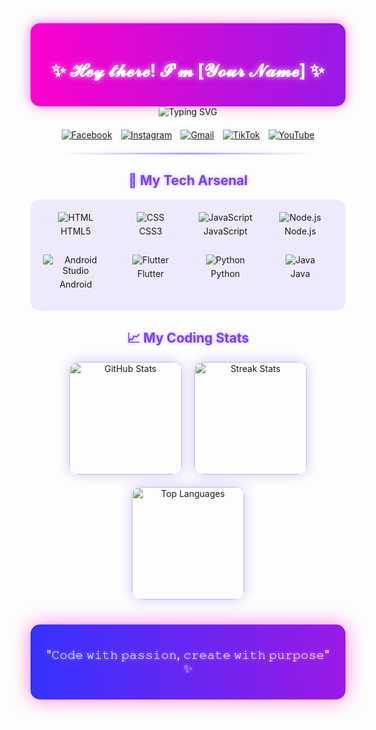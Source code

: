<div align="center">
  
  <!-- Glowing Animated Header -->
  <div style="background: linear-gradient(90deg, #ff00cc, #3333ff); background-size: 200% 200%; animation: gradient 3s ease infinite; padding: 20px; border-radius: 15px; box-shadow: 0 0 20px rgba(255,0,204,0.5);">
    <h1 style="color: white; text-shadow: 0 0 10px rgba(255,255,255,0.7);">
      ✨ 𝓗𝓮𝔂 𝓽𝓱𝓮𝓻𝓮! 𝓘'𝓶 [𝓨𝓸𝓾𝓻 𝓝𝓪𝓶𝓮] ✨
    </h1>
  </div>

  <!-- Floating Tech Stack Banner -->
  <div style="animation: float 6s ease-in-out infinite;">
    <img src="https://readme-typing-svg.demolab.com?font=Fira+Code&weight=700&size=24&duration=3000&pause=500&color=7A3FF7&center=true&vCenter=true&width=800&height=50&lines=Full+Stack+Developer+%7C+Mobile+App+Creator+%7C+Tech+Enthusiast+%7C+Creative+Coder" alt="Typing SVG" />
  </div>

  <!-- Social Media Buttons with Hover Effects -->
  <div align="center" style="margin: 20px 0;">
    <a href="https://facebook.com/yourprofile" target="_blank" style="transition: all 0.3s; display: inline-block; margin: 0 5px;">
      <img src="https://img.shields.io/badge/-Facebook-1877F2?style=for-the-badge&logo=facebook&logoColor=white&labelColor=101010&color=FF00F7" alt="Facebook" onmouseover="this.style.transform='scale(1.1)'" onmouseout="this.style.transform='scale(1)'" />
    </a>
    <a href="https://instagram.com/yourprofile" target="_blank" style="transition: all 0.3s; display: inline-block; margin: 0 5px;">
      <img src="https://img.shields.io/badge/-Instagram-E4405F?style=for-the-badge&logo=instagram&logoColor=white&labelColor=101010&color=00FFE0" alt="Instagram" onmouseover="this.style.transform='scale(1.1)'" onmouseout="this.style.transform='scale(1)'" />
    </a>
    <a href="mailto:youremail@gmail.com" style="transition: all 0.3s; display: inline-block; margin: 0 5px;">
      <img src="https://img.shields.io/badge/-Gmail-D14836?style=for-the-badge&logo=gmail&logoColor=white&labelColor=101010&color=FFD700" alt="Gmail" onmouseover="this.style.transform='scale(1.1)'" onmouseout="this.style.transform='scale(1)'" />
    </a>
    <a href="https://tiktok.com/@yourprofile" target="_blank" style="transition: all 0.3s; display: inline-block; margin: 0 5px;">
      <img src="https://img.shields.io/badge/-TikTok-000000?style=for-the-badge&logo=tiktok&logoColor=white&labelColor=101010&color=FF0055" alt="TikTok" onmouseover="this.style.transform='scale(1.1)'" onmouseout="this.style.transform='scale(1)'" />
    </a>
    <a href="https://youtube.com/yourchannel" target="_blank" style="transition: all 0.3s; display: inline-block; margin: 0 5px;">
      <img src="https://img.shields.io/badge/-YouTube-FF0000?style=for-the-badge&logo=youtube&logoColor=white&labelColor=101010&color=00FF88" alt="YouTube" onmouseover="this.style.transform='scale(1.1)'" onmouseout="this.style.transform='scale(1)'" />
    </a>
  </div>

  <!-- Animated Divider -->
  <div style="background: linear-gradient(90deg, transparent, #7A3FF7, transparent); height: 3px; width: 80%; margin: 20px auto; animation: pulse 2s infinite;"></div>

  <!-- 3D Rotating Tech Stack -->
  <h2 style="color: #7A3FF7; text-shadow: 0 0 5px rgba(122,63,247,0.5);">🚀 My Tech Arsenal</h2>
  
  <div align="center" style="display: grid; grid-template-columns: repeat(auto-fit, minmax(100px, 1fr)); gap: 15px; padding: 20px; background: rgba(122,63,247,0.1); border-radius: 15px; backdrop-filter: blur(5px);">
    <div style="transition: all 0.3s; transform-style: preserve-3d;" onmouseover="this.style.transform='rotateY(180deg)'" onmouseout="this.style.transform='rotateY(0deg)'">
      <img src="https://skillicons.dev/icons?i=html" alt="HTML" title="HTML" />
      <p style="margin-top: 5px;">HTML5</p>
    </div>
    <div style="transition: all 0.3s; transform-style: preserve-3d;" onmouseover="this.style.transform='rotateY(180deg)'" onmouseout="this.style.transform='rotateY(0deg)'">
      <img src="https://skillicons.dev/icons?i=css" alt="CSS" title="CSS" />
      <p style="margin-top: 5px;">CSS3</p>
    </div>
    <div style="transition: all 0.3s; transform-style: preserve-3d;" onmouseover="this.style.transform='rotateY(180deg)'" onmouseout="this.style.transform='rotateY(0deg)'">
      <img src="https://skillicons.dev/icons?i=js" alt="JavaScript" title="JavaScript" />
      <p style="margin-top: 5px;">JavaScript</p>
    </div>
    <div style="transition: all 0.3s; transform-style: preserve-3d;" onmouseover="this.style.transform='rotateY(180deg)'" onmouseout="this.style.transform='rotateY(0deg)'">
      <img src="https://skillicons.dev/icons?i=nodejs" alt="Node.js" title="Node.js" />
      <p style="margin-top: 5px;">Node.js</p>
    </div>
    <div style="transition: all 0.3s; transform-style: preserve-3d;" onmouseover="this.style.transform='rotateY(180deg)'" onmouseout="this.style.transform='rotateY(0deg)'">
      <img src="https://skillicons.dev/icons?i=androidstudio" alt="Android Studio" title="Android Studio" />
      <p style="margin-top: 5px;">Android</p>
    </div>
    <div style="transition: all 0.3s; transform-style: preserve-3d;" onmouseover="this.style.transform='rotateY(180deg)'" onmouseout="this.style.transform='rotateY(0deg)'">
      <img src="https://skillicons.dev/icons?i=flutter" alt="Flutter" title="Flutter" />
      <p style="margin-top: 5px;">Flutter</p>
    </div>
    <div style="transition: all 0.3s; transform-style: preserve-3d;" onmouseover="this.style.transform='rotateY(180deg)'" onmouseout="this.style.transform='rotateY(0deg)'">
      <img src="https://skillicons.dev/icons?i=python" alt="Python" title="Python" />
      <p style="margin-top: 5px;">Python</p>
    </div>
    <div style="transition: all 0.3s; transform-style: preserve-3d;" onmouseover="this.style.transform='rotateY(180deg)'" onmouseout="this.style.transform='rotateY(0deg)'">
      <img src="https://skillicons.dev/icons?i=java" alt="Java" title="Java" />
      <p style="margin-top: 5px;">Java</p>
    </div>
  </div>

  <!-- Animated Stats Cards -->
  <h2 style="color: #7A3FF7; text-shadow: 0 0 5px rgba(122,63,247,0.5);">📈 My Coding Stats</h2>
  
  <div align="center" style="display: flex; flex-wrap: wrap; justify-content: center; gap: 20px;">
    <img height="180em" src="https://github-readme-stats.vercel.app/api?username=yourusername&show_icons=true&theme=radical&include_all_commits=true&count_private=true&border_color=7A3FF7&bg_color=0D1117" alt="GitHub Stats" style="animation: float 4s ease-in-out infinite; border-radius: 15px; box-shadow: 0 0 20px rgba(122,63,247,0.3);" />
    <img height="180em" src="https://github-readme-streak-stats.herokuapp.com/?user=yourusername&theme=radical&border=7A3FF7&background=0D1117" alt="Streak Stats" style="animation: float 4s ease-in-out infinite 1s; border-radius: 15px; box-shadow: 0 0 20px rgba(122,63,247,0.3);" />
    <img height="180em" src="https://github-readme-stats.vercel.app/api/top-langs/?username=yourusername&layout=compact&langs_count=8&theme=radical&border_color=7A3FF7&bg_color=0D1117" alt="Top Languages" style="animation: float 4s ease-in-out infinite 2s; border-radius: 15px; box-shadow: 0 0 20px rgba(122,63,247,0.3);" />
  </div>

  <!-- Glowing Footer -->
  <div style="margin-top: 40px; padding: 20px; background: linear-gradient(90deg, #3333ff, #ff00cc); background-size: 200% 200%; animation: gradient 3s ease infinite; border-radius: 15px; box-shadow: 0 0 30px rgba(255,0,204,0.5);">
    <p style="color: white; font-size: 18px; text-shadow: 0 0 5px rgba(255,255,255,0.7);">
      "𝙲𝚘𝚍𝚎 𝚠𝚒𝚝𝚑 𝚙𝚊𝚜𝚜𝚒𝚘𝚗, 𝚌𝚛𝚎𝚊𝚝𝚎 𝚠𝚒𝚝𝚑 𝚙𝚞𝚛𝚙𝚘𝚜𝚎" ✨
    </p>
  </div>

  <!-- CSS Animations -->
  <style>
    @keyframes gradient {
      0% { background-position: 0% 50%; }
      50% { background-position: 100% 50%; }
      100% { background-position: 0% 50%; }
    }
    @keyframes float {
      0% { transform: translateY(0px); }
      50% { transform: translateY(-10px); }
      100% { transform: translateY(0px); }
    }
    @keyframes pulse {
      0% { opacity: 0.5; }
      50% { opacity: 1; }
      100% { opacity: 0.5; }
    }
  </style>
</div>
